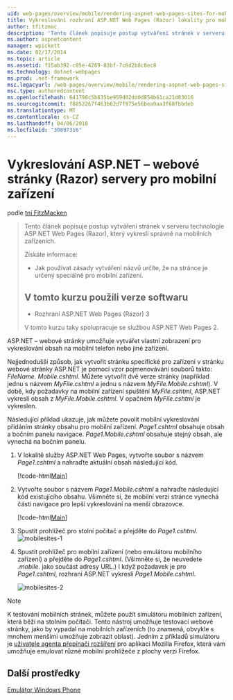 ```yaml
---
uid: web-pages/overview/mobile/rendering-aspnet-web-pages-sites-for-mobile-devices
title: Vykreslování rozhraní ASP.NET Web Pages (Razor) lokality pro mobilní zařízení | Microsoft Docs
author: tfitzmac
description: 'Tento článek popisuje postup vytváření stránek v serveru technologie ASP.NET Web Pages (Razor), který vykreslí správně na mobilních zařízeních. Co se dozvíte: jak můžete...'
ms.author: aspnetcontent
manager: wpickett
ms.date: 02/17/2014
ms.topic: article
ms.assetid: f15ab392-c05e-4269-83bf-7c6d2b8c8ec8
ms.technology: dotnet-webpages
ms.prod: .net-framework
msc.legacyurl: /web-pages/overview/mobile/rendering-aspnet-web-pages-sites-for-mobile-devices
msc.type: authoredcontent
ms.openlocfilehash: 641798c5b835be959d02dd0d854b61ca21d83016
ms.sourcegitcommit: f8852267f463b62d7f975e56bea9aa3f68fbbdeb
ms.translationtype: MT
ms.contentlocale: cs-CZ
ms.lasthandoff: 04/06/2018
ms.locfileid: "30897316"
---
```

<a name="rendering-aspnet-web-pages-razor-sites-for-mobile-devices"></a>Vykreslování ASP.NET – webové stránky (Razor) servery pro mobilní zařízení
====================
podle [tní FitzMacken](https://github.com/tfitzmac)

> Tento článek popisuje postup vytváření stránek v serveru technologie ASP.NET Web Pages (Razor), který vykreslí správně na mobilních zařízeních.
> 
> Získáte informace:
> 
> - Jak používat zásady vytváření názvů určíte, že na stránce je určený speciálně pro mobilní zařízení.
>   
> 
> ## <a name="software-versions-used-in-the-tutorial"></a>V tomto kurzu použili verze softwaru
> 
> 
> - Rozhraní ASP.NET Web Pages (Razor) 3
>   
> 
> V tomto kurzu taky spolupracuje se službou ASP.NET Web Pages 2.


ASP.NET – webové stránky umožňuje vytvářet vlastní zobrazení pro vykreslování obsah na mobilní telefon nebo jiné zařízení.

Nejjednodušší způsob, jak vytvořit stránku specifické pro zařízení v stránku webové stránky ASP.NET je pomocí vzor pojmenovávání souborů takto: <em>FileName.</em> <em>Mobile</em><em>.cshtml</em>. Můžete vytvořit dvě verze stránky (například jednu s názvem <em>MyFile.cshtml</em> a jednu s názvem <em>MyFile.Mobile.cshtml</em>). V době, kdy požadavky na mobilní zařízení spuštění <em>MyFile.cshtml</em>, ASP.NET vykreslí obsah z <em>MyFile.Mobile.cshtml</em>. V opačném <em>MyFile.cshtml</em> je vykreslen.

Následující příklad ukazuje, jak můžete povolit mobilní vykreslování přidáním stránky obsahu pro mobilní zařízení. *Page1.cshtml* obsahuje obsah a bočním panelu navigace. *Page1.Mobile.cshtml* obsahuje stejný obsah, ale vynechá na bočním panelu.

1. V lokalitě služby ASP.NET Web Pages, vytvořte soubor s názvem *Page1.cshtml* a nahraďte aktuální obsah následující kód.

    [!code-html[Main](rendering-aspnet-web-pages-sites-for-mobile-devices/samples/sample1.html)]
2. Vytvořte soubor s názvem *Page1.Mobile.cshtml* a nahraďte následující kód existujícího obsahu. Všimněte si, že mobilní verzi stránce vynechá části navigace pro lepší vykreslování na menší obrazovce.

    [!code-html[Main](rendering-aspnet-web-pages-sites-for-mobile-devices/samples/sample2.html)]
3. Spustit prohlížeč pro stolní počítač a přejděte do *Page1.cshtml*. ![mobilesites-1](rendering-aspnet-web-pages-sites-for-mobile-devices/_static/image1.png)
4. Spustit prohlížeč pro mobilní zařízení (nebo emulátoru mobilního zařízení) a přejděte do *Page1.cshtml*. (Všimněte si, že neuvedete *.mobile.* jako součást adresy URL.) I když požadavek je pro *Page1.cshtml*, rozhraní ASP.NET vykreslí *Page1.Mobile.cshtml*.

    ![mobilesites-2](rendering-aspnet-web-pages-sites-for-mobile-devices/_static/image2.png)

> [!NOTE]
> K testování mobilních stránek, můžete použít simulátoru mobilních zařízení, která běží na stolním počítači. Tento nástroj umožňuje testovací webové stránky, jako by vypadal na mobilních zařízeních (to znamená, obvykle s mnohem menšími umožňuje zobrazit oblast). Jedním z příkladů simulátoru je [uživatele agenta přepínači rozšíření](http://addons.mozilla.org/firefox/addon/user-agent-switcher/) pro aplikaci Mozilla Firefox, která vám umožňuje emulovat různé mobilní prohlížeče z plochy verzi Firefox.


<a id="Additional_Resources"></a>
## <a name="additional-resources"></a>Další prostředky


[Emulátor Windows Phone](https://msdn.microsoft.com/library/ff402563(v=VS.92).aspx)
